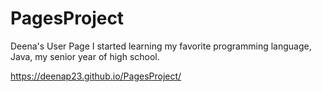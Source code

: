 # PagesProject
Deena's User Page
I started learning my favorite programming language, Java, my senior year of high school.

https://deenap23.github.io/PagesProject/
